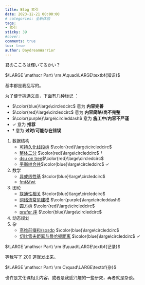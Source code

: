 ```yaml
---
title: Blog 索引
date: 2023-12-21 00:00:00
# categories: 全新体验
tags:
- 索引
sticky: 39
#cover:
comments: true
toc: true
author: DaydreamWarrior
---
```


君のこころは輝いてるかい？

$\LARGE \mathscr Part\ \rm A\quad\LARGE\textbf{知识}$

基本都是我乱写的。

为了便于挑选文章，下面有几种标记 ：
- $\color{blue}\large\circledcirc$ 意为 __内容完善__
- $\color{red}\large\circledcirc$ 意为 __内容简略/尚不完整__
- $\color{purple}\large\circleddash$ 意为 __施工中/内容不严谨__
- $\checkmark$ 意为 __推荐__
- $\dag$ 意为 __过时/可能存在错误__

1. 数据结构
    - [可持久化线段树](//rainlycoris.github.io/#/post/17) $\color{red}\large\circledcirc$
    - [整体二分](//rainlycoris.github.io/#/post/40) $\color{red}\large\circledcirc$ $\dag$
    - [dsu on tree](//rainlycoris.github.io/#/post/44)$\color{red}\large\circledcirc$
    - [平衡树合并](//rainlycoris.github.io/#/post/50)$\color{blue}\large\circledcirc$ $\checkmark$
2. 数学 
    - [异或线性基](//rainlycoris.github.io/#/post/41) $\color{blue}\large\circledcirc$
    - [fmt&fwt]()
3. 图论
    - [联通性相关](//rainlycoris.github.io/#/post/13) $\color{blue}\large\circledcirc$
    - [网络流常见建模](//rainlycoris.github.io/#/post/34) $\color{purple}\large\circleddash$
    - [圆方树](//rainlycoris.github.io/#/post/19) $\color{red}\large\circledcirc$
    - [prufer 序](//rainlycoris.github.io/#/post/54) $\color{blue}\large\circledcirc$
4. 动态规划
5. 杂
    - [高维前缀和/sosdp](//rainlycoris.github.io/#/post/42) $\color{blue}\large\circledcirc$
    - [切比雪夫距离与曼哈顿距离](//rainlycoris.github.io/#/post/48) $\color{blue}\large\circledcirc$ $\checkmark$

$\LARGE \mathscr Part\ \rm B\quad\LARGE\textbf{记录}$

等我写了 200 道就发出来。

$\LARGE \mathscr Part\ \rm C\quad\LARGE\textbf{杂}$

也许是文化课相关内容，或者是我感兴趣的一些研究，再者就是杂谈。